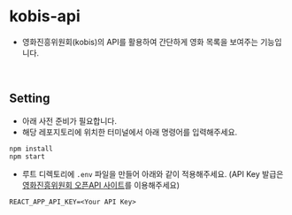 # kobis-api
- 영화진흥위원회(kobis)의 API를 활용하여 간단하게 영화 목록을 보여주는 기능입니다.

<br>

## Setting
- 아래 사전 준비가 필요합니다.   
- 해당 레포지토리에 위치한 터미널에서 아래 명령어를 입력해주세요.
```
npm install
npm start
```
- 루트 디렉토리에 `.env` 파일을 만들어 아래와 같이 적용해주세요.
  (API Key 발급은 [영화진흥위원회 오픈API 사이트](https://kobis.or.kr/kobisopenapi/homepg/board/findTutorial.do?targetId=section_3)를 이용해주세요)
```
REACT_APP_API_KEY=<Your API Key>
```
